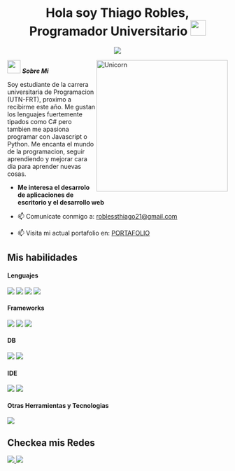 <h1 align="center">Hola soy Thiago Robles, Programador Universitario <img src="https://media.giphy.com/media/hvRJCLFzcasrR4ia7z/giphy.gif" width="35"></h1>

<p align="center">
  <a href="https://github.com/DenverCoder1/readme-typing-svg"><img src="https://readme-typing-svg.herokuapp.com?font=Time+New+Roman&color=%23C8BE25&size=25&center=true&vCenter=true&width=600&height=100&lines=SI+PUEDES+IMAGINARLO,+PUEDES+PROGRAMARLO;Alejandro+Taboada.;"></a>
</p>


<img align="right" width=300px alt="Unicorn" src="https://media.tenor.com/G7HwToou_M8AAAAi/spider-man-swing.gif" />

 <img src="https://media.giphy.com/media/ObNTw8Uzwy6KQ/giphy.gif" width="30px">&nbsp;***Sobre Mi***

Soy estudiante de la carrera universitaria de Programacion (UTN-FRT), proximo a recibirme este año. Me gustan los lenguajes fuertemente tipados como C# pero tambien me apasiona programar con Javascript o Python. Me encanta el mundo de la programacion, seguir aprendiendo y mejorar cara dia para aprender nuevas cosas.

* **Me interesa el desarrolo de aplicaciones de escritorio y el desarrollo web**

- 📫 Comunícate conmigo a: <a href="roblessthiago21@gmail.com">roblessthiago21@gmail.com</a>

- 📫 Visita mi actual portafolio en: <a href="https://t1t0r.github.io/PORTAFOLIO/">PORTAFOLIO</a>

## Mis habilidades

<h4> Lenguajes </h4>
<span> 
  <img src="https://img.shields.io/badge/HTML5-E34F26?style=for-the-badge&logo=html5&logoColor=white">
  <img src="https://img.shields.io/badge/CSS3-1572B6?style=for-the-badge&logo=css3&logoColor=white">
  <img src="https://img.shields.io/badge/JavaScript-F7DF1E?style=for-the-badge&logo=javascript&logoColor=black">
  <img src="https://img.shields.io/badge/c%23-%23239120.svg?style=for-the-badge&logo=csharp&logoColor=white">
</span>

<h4> Frameworks </h4>
<span>
  <img src="https://img.shields.io/badge/.NET-5C2D91?style=for-the-badge&logo=.net&logoColor=white">
  <img src="https://img.shields.io/badge/react_native-%2320232a.svg?style=for-the-badge&logo=react&logoColor=%2361DAFB">
  <img src="https://img.shields.io/badge/react-%2320232a.svg?style=for-the-badge&logo=react&logoColor=%2361DAFB">

</span>

<h4> DB </h4>
<span>
  <img src="https://img.shields.io/badge/Microsoft%20SQL%20Server-CC2927?style=for-the-badge&logo=microsoft%20sql%20server&logoColor=white">
  <img src="https://img.shields.io/badge/sqlite-%2307405e.svg?style=for-the-badge&logo=sqlite&logoColor=white">
  

  
</span>

<h4> IDE </h4>
<span>
<img src="https://img.shields.io/badge/Visual%20Studio-5C2D91.svg?style=for-the-badge&logo=visual-studio&logoColor=white)">
<img src="https://img.shields.io/badge/Visual_Studio_Code-0078D4?style=for-the-badge&logo=visual%20studio%20code&logoColor=white">


<h4> Otras Herramientas y Tecnologias </h4>
<span>
  <img src="https://img.shields.io/badge/Git-F05032?style=for-the-badge&logo=git&logoColor=white">

</span>

## Checkea mis Redes
<a href="https://www.instagram.com/isstitooo/?hl=es">
<img src="https://img.shields.io/badge/Instagram-%23E4405F.svg?style=for-the-badge&logo=Instagram&logoColor=white">

<a href="https://www.linkedin.com/in/thiago-robles-33a43631a/">
<img src="https://img.shields.io/badge/linkedin-%230077B5.svg?style=for-the-badge&logo=linkedin&logoColor=white">


